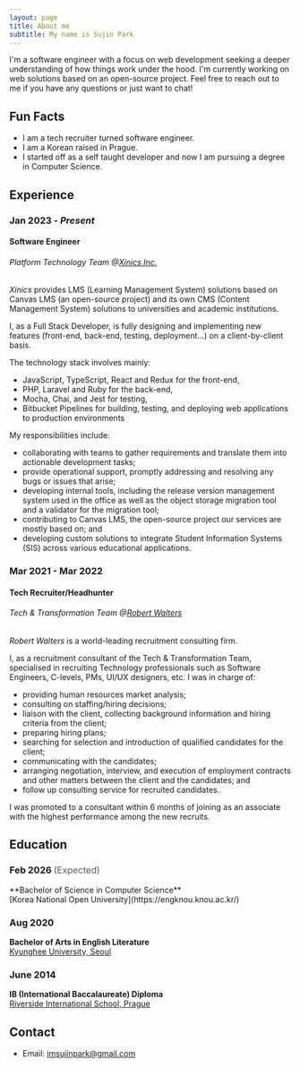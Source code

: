 ```yaml
---
layout: page
title: About me
subtitle: My name is Sujin Park
---
```


I'm a software engineer with a focus on web development seeking a deeper understanding of how things work under the hood.
I'm currently working on web solutions based on an open-source project.
Feel free to reach out to me if you have any questions or just want to chat!

## Fun Facts
- I am a tech recruiter turned software engineer.
- I am a Korean raised in Prague.
- I started off as a self taught developer and now I am pursuing a degree in Computer Science.

## Experience

### Jan 2023 - *Present*
#### Software Engineer
###### Platform Technology Team @[*Xinics Inc.*](https://www.xinics.com/)

*Xinics* provides LMS (Learning Management System) solutions based on Canvas LMS (an open-source project) and its own CMS (Content Management System) solutions to universities and academic institutions.

I, as a Full Stack Developer, is fully designing and implementing new features (front-end, back-end, testing, deployment...) on a client-by-client basis.

The technology stack involves mainly:
* JavaScript, TypeScript, React and Redux for the front-end,
* PHP, Laravel and Ruby for the back-end,
* Mocha, Chai, and Jest for testing,
* Bitbucket Pipelines for building, testing, and deploying web applications to production environments

My responsibilities include:
* collaborating with teams to gather requirements and translate them into actionable development tasks;
* provide operational support, promptly addressing and resolving any bugs or issues that arise;
* developing internal tools, including the release version management system used in the office as well as the object storage migration tool and a validator for the migration tool;
* contributing to Canvas LMS, the open-source project our services are mostly based on; and
* developing custom solutions to integrate Student Information Systems (SIS) across various educational applications.

### Mar 2021 - Mar 2022
#### Tech Recruiter/Headhunter
###### Tech & Transformation Team @[*Robert Walters*](https://www.robertwalters.com/)

*Robert Walters* is a world-leading recruitment consulting firm.

I, as a recruitment consultant of the Tech & Transformation Team, specialised in recruiting Technology professionals such as Software Engineers, C-levels, PMs, UI/UX designers, etc. I was in charge of:

* providing human resources market analysis;
* consulting on staffing/hiring decisions;
* liaison with the client, collecting background information and hiring criteria from the client;
* preparing hiring plans;
* searching for selection and introduction of qualified candidates for the client;
* communicating with the candidates;
* arranging negotiation, interview, and execution of employment contracts and other matters between the client and the candidates; and
* follow up consulting service for recruited candidates.

I was promoted to a consultant within 6 months of joining as an associate with the highest performance among the new recruits.

## Education
<h3>Feb 2026 <span style="font-weight: normal; font-size: 1rem; color: #5e5e5e;">(Expected)</span></h3>
**Bachelor of Science in Computer Science**
<br>[Korea National Open University](https://engknou.knou.ac.kr/)

### Aug 2020
**Bachelor of Arts in English Literature**
<br>[Kyunghee University, Seoul](https://www.khu.ac.kr/eng/user/main/view.do)

### June 2014
**IB (International Baccalaureate) Diploma**
<br>[Riverside International School, Prague](https://www.riversideschool.cz/)

## Contact
- Email: [imsujinpark@gmail.com](mailto:imsujinpark@gmail.com)